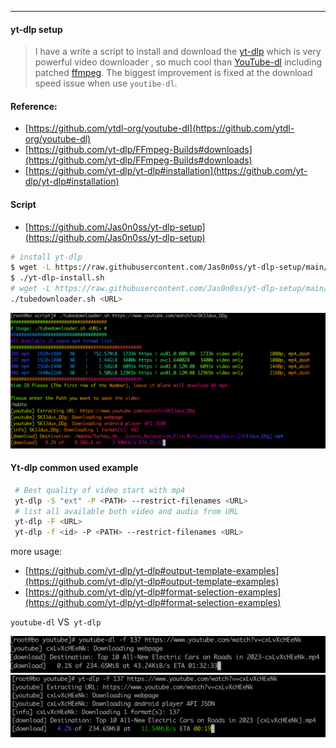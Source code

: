 
---

#### yt-dlp setup

> I have a write a  script to install and download the [yt-dlp](https://github.com/yt-dlp/yt-dlp#installation)  which is very powerful video downloader , so much cool than [YouTube-dl](https://github.com/ytdl-org/youtube-dl) including patched [ffmpeg](https://github.com/yt-dlp/FFmpeg-Builds#downloads). The biggest improvement is fixed at the download speed issue when use `youtibe-dl`.

#### Reference:

- [https://github.com/ytdl-org/youtube-dl](https://github.com/ytdl-org/youtube-dl)
- [https://github.com/yt-dlp/FFmpeg-Builds#downloads](https://github.com/yt-dlp/FFmpeg-Builds#downloads)
- [https://github.com/yt-dlp/yt-dlp#installation](https://github.com/yt-dlp/yt-dlp#installation)

#### Script

- [https://github.com/Jas0n0ss/yt-dlp-setup](https://github.com/Jas0n0ss/yt-dlp-setup)
```bash
# install yt-dlp
$ wget -L https://raw.githubusercontent.com/Jas0n0ss/yt-dlp-setup/main/script/yt-dlp-install.sh && chmod +x yt-dlp-install.sh
$ ./yt-dlp-install.sh
# wget -L https://raw.githubusercontent.com/Jas0n0ss/yt-dlp-setup/main/script/tubedownloader.sh && chmod +x tubedownloader.sh
./tubedownloader.sh <URL>
```
![image-20230117203403669.png](img/image-20230117203403669.png)

#### Yt-dlp common used example

```bash
 # Best quality of video start with mp4
 yt-dlp -S "ext" -P <PATH> --restrict-filenames <URL>
 # list all available both video and audio from URL
 yt-dlp -F <URL>
 yt-dlp -f <id> -P <PATH> --restrict-filenames <URL>
```
more usage:
- [https://github.com/yt-dlp/yt-dlp#output-template-examples](https://github.com/yt-dlp/yt-dlp#output-template-examples)
- [https://github.com/yt-dlp/yt-dlp#format-selection-examples](https://github.com/yt-dlp/yt-dlp#format-selection-examples)

`youtube-dl` VS` yt-dlp`

![image-20230117122733563.png](img/image-20230117122733563.png)
![image-20230117123008729.png](img/image-20230117123008729.png)

